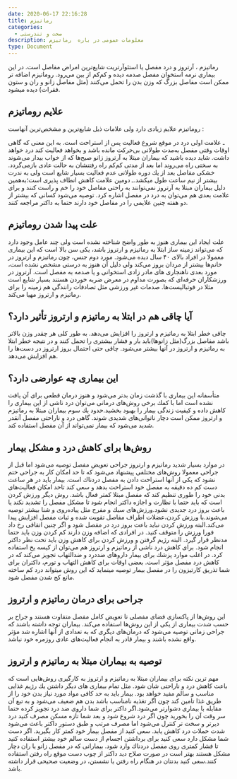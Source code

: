 ```yaml
---
date: 2020-06-17 22:16:28
title: رماتیزم
categories:
  - صحت و تندرستی
description: معلومات عمومی در باره  رماتیزم
type: Document
---
```


رماتیزم ، آرتروز و درد مفصل یا استئوآرتریت شایع‌ترین امراض مفاصل است. در این بیماری نرمه استخوان مفصل صدمه دیده و كم‌كم از بین می‌رود. روماتیزم اضافه تر ممكن است مفاصل بزرگ كه وزن بدن را تحمل می‌كنند (مثل مفاصل زانو و ران و ستون فقرات) دیده میشود.

## علایم روماتیزم

روماتیزم علایم زیادی دارد ولی علامات ذیل شایع‌ترین و مشخص‌ترین آنهاست :

ـ علامت اولی درد در موقع شروع فعالیت پس از استراحت است. به این معنی كه گاهی اوقات وقتی مفصل به‌مدت طولانی بی‌حركت مانده باشد و بخواهد فعالیت كند درد خواهد داشت. شاید دیده باشید كه بیماران مبتلا به آرتروز زانو صبح‌ها كه از خواب بیدار می‌شوند به سختی راه می‌روند اما بعد از مدتی كم‌كم راه رفتنشان به حالت عادی بازمی‌گردد. خشكی مفاصل بعد از یك دوره طولانی عدم ‌فعالیت بسیار شایع است ولی به ندرت بیشتر از نیم ساعت طول میكشد.ـ دومین علامت كاهش انطاف پذیری است؛به‌همین دلیل بیماران مبتلا به آرتروز نمی‌توانند به‌ راحتی مفاصل خود را خم و راست كنند و برای علامت بعدی هم می‌توان به درد در مفصل اشاره كرد. توصیه می‌شود كسانی كه بیشتر از دو هفته چنین علایمی را در مفاصل خود دارند حتما به داکتر مراجعه كنند.

## علت پیدا شدن روماتیزم

علت ایجاد این بیماری هنوز به ‌طور واضح شناخته نشده است ولی چند عامل وجود دارد كه می‌تواند زمینه ‌ساز ابتلا به رماتیزم و ارتروز باشد، یكی سن بالا است كه این بیماری معمولا در افراد بالای ۴۰ سال دیده می‌شود. مورد دوم جنس، چون رماتیزم و ارتروز در خانم‌ها بیشتر از مردان بروز می‌كند ولی دلیل آن هنوز به‌ درستی مشخص نشده است، مورد بعدی ناهنجاری ‌های مادر زادی استخوانی و یا صدمه به مفصل است. آرتروز در ورزشكاران حرفه‌ای كه بصورت مداوم در معرض ضربه خوردن هستند بسیار شایع است مثلا در فوتبالیست‌ها. صدمات غیر ورزشی مثل تصادفات رانندگی هم زمینه را برای رماتیزم و ارتروز مهیا می‌كند.

## آیا چاقی هم در ابتلا به رماتیزم و ارتروز تأثیر دارد؟

چاقی خطر ابتلا به رماتیزم و ارتروز را افزایش می‌دهد. به ‌طور كلی هر چقدر وزن بالاتر باشد مفاصل بزرگ(مثل زانوها)باید بار و فشار بیشتری را تحمل كنند و در نتیجه خطر ابتلا به رماتیزم و ارتروز در آنها بیشتر می‌شود. چاقی حتی احتمال بروز ارتروز در دست‌ها را هم افزایش می‌دهد.

## این بیماری چه عوارضی دارد؟

متأسفانه این بیماری با گذشت زمان بدتر می‌شود و هنوز درمان قطعی برای آن یافت نشده است اما با كمك برخی روش‌های درمانی می‌توان درد ناشی از این بیماری را كاهش داده و كیفیت زندگی بیمار را بهبود بخشید.حدود یك سوم بیماران مبتلا به رماتیزم و ارتروز ممكن است دچار ناتوانی‌های شدیدی شوند. گاهی درد و ناراحتی مفصل آنقدر شدید می‌شود كه بیمار نمی‌تواند از آن مفصل استفاده كند.

## روش‌ها برای كاهش درد و مشكل بیمار

در موارد بسیار شدید رماتیزم و ارتروز جراحی تعویض مفصل توصیه می‌شود اما قبل از جراحی معمولا روش‌های مختلفی پیشنهاد می‌شود كه تا حد امكان كار به جراحی ختم نشود كه یكی از آنها استراحت دادن به مفصل دردناك است. بیمار باید در هر ساعت دست كم ده دقیقه به مفصل خود استراحت بدهد و سعی كند تاحد امكان فعالیت‌های بدنی خود را طوری تنظیم كند كه مفصل مبتلا كمتر فعال باشد. روش دیگر ورزش كردن است كه باید حتما با نظارت و اجازه داکتر انجام شود تا مشكل مفصل را تشدید نكند یا باعث بروز درد جدیدی نشود.ورزش‌های سبك و مفرح مثل پیاده‌روی و شنا بیشتر توصیه می‌شوند.با ورزش كردن،عضلات اطراف مفاصل تقویت شده و ثبات مفصل افزایش پیدا می‌كند.البته ورزش كردن نباید باعث بروز درد در مفصل شود و اگر چنین اتفاقی رخ داد فورا ورزش را متوقف كنید. در افرادی كه اضافه وزن دارند كم كردن وزن باید حتما مدنظر قرار گیرد. البته رژیم گرفتن و ورزش كردن برای كاهش وزن باید تحت نظر داکتر انجام شود. برای كاهش درد ناشی از رماتیزم و ارتروز هم می‌توان از كیسه یخ استفاده كرد. در اغلب موارد پزشك برای بیمار داروهای ضد‌درد و ضد‌التهاب تجویز می‌كند كه در كاهش درد مفصل مؤثر است. بعضی اوقات برای کاهش التهاب و تورم، داکتران برای شما تذریق کارتیزون را در مفصل بیمار توصیه مینماید که این روش میتواند درد کم ساخته مانع کج شدن مفصل شود.

## جراحی برای درمان رماتیزم و ارتروز

این روش‌ها از پاكسازی فضای مفصلی تا تعویض كامل مفصل متفاوت هستند و جراح بر حسب شدت بیماری از یكی از این روش‌ها استفاده می‌كند. بیماران توجه داشته باشند كه جراحی زمانی توصیه می‌شود كه درمان‌های دیگری كه به تعدادی از آنها اشاره شد مؤثر واقع نشده باشند و بیمار قادر به انجام فعالیت‌های عادی روزمره خود نباشد.

## توصیه‌ به بیماران مبتلا به رماتیزم و ارتروز

مهم ترین نكته برای بیماران مبتلا به رماتیزم و ارتروز به ‌كارگیری روش‌هایی است كه باعث كاهش درد و ناراحتی‌ شان شود. مثل تمام بیماری ‌های دیگر داشتن یك رژیم غذایی مناسب و سالم مفید خواهد بود. بیمار باید به حد كافی مواد مورد نیاز بدن خود را از طریق غذا تامین كند چون اگر تغذیه نامناسب باشد بدن هم ضعیف می‌شود و به تبع آن مقابله با بیماری دشوارتر می‌شود.اگر داکتر برای شما داروی ضد درد تجویز كرده حتما سر وقت آن‌ را بخورید چون اگر درد شروع شود و بعد شما تازه مسكن مصرف كنید درد دیرتر و سخت تر کنترل می‌شود اما مصرف مرتب و طبق دستور داکتر باعث می‌شود شدت حملات درد كاهش یابد. سعی كنید از مفصل بیمار خود كمتر كار بگیرید. اگر دست شما مشكل دارد سعی كنید برای برداشتن اجسام از دست سالم خود بیشتر استفاده كنید تا فشار كمتری روی مفصل دردناك وارد شود. بیمارانی كه در مفصل زانو یا ران دچار مشكل هستند بهتر است در صورت صلاح دید داکتر از چوب دست موقع راه ‌رفتن استفاده كنند.سعی كنید بدنتان در هنگام راه رفتن یا نشستن، در وضعیت صحیحی قرار داشته باشد.‌